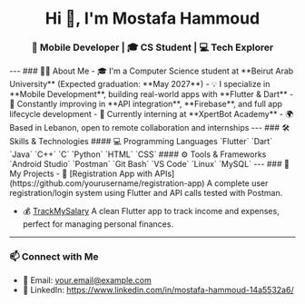<h1 align="center">Hi 👋, I'm Mostafa Hammoud</h1>
<h3 align="center">📱 Mobile Developer | 🎓 CS Student | 💻 Tech Explorer</h3>
---
### 👨‍💻 About Me
- 🎓 I'm a Computer Science student at **Beirut Arab University** (Expected graduation: **May 2027**)
- 💡 I specialize in **Mobile Development**, building real-world apps with **Flutter & Dart**
- 🧠 Constantly improving in **API integration**, **Firebase**, and full app lifecycle development
- 💼 Currently interning at **XpertBot Academy**
- 🌍 Based in Lebanon, open to remote collaboration and internships
---
### 🛠️ Skills & Technologies
#### 💻 Programming Languages
`Flutter` `Dart` `Java` `C++` `C` `Python` `HTML` `CSS`
#### ⚙️ Tools & Frameworks
`Android Studio` `Postman` `Git Bash` `VS Code` `Linux` `MySQL`
---
### 📱 My Projects
- 🔐 [Registration App with APIs](https://github.com/yourusername/registration-app)  
  A complete user registration/login system using Flutter and API calls tested with Postman.
  
- 💰 [TrackMySalary](https://github.com/Mostafahammoud9/trackmysalary)
  A clean Flutter app to track income and expenses, perfect for managing personal finances.
---
### 📫 Connect with Me
- 📧 Email: your.email@example.com  
- 💼 LinkedIn: https://www.linkedin.com/in/mostafa-hammoud-14a5532a6/
